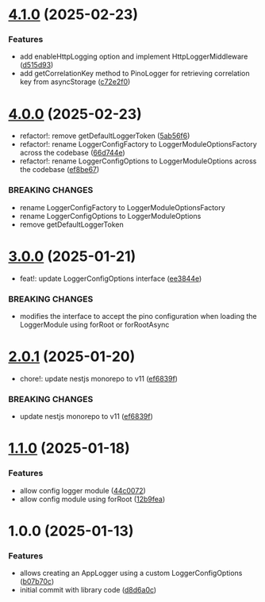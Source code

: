 # [4.1.0](https://github.com/aguirresabino/nestjs-logger/compare/v4.0.0...v4.1.0) (2025-02-23)


### Features

* add enableHttpLogging option and implement HttpLoggerMiddleware ([d515d93](https://github.com/aguirresabino/nestjs-logger/commit/d515d9353e4854f84ce5966b1c38167f5b14a2bc))
* add getCorrelationKey method to PinoLogger for retrieving correlation key from asyncStorage ([c72e2f0](https://github.com/aguirresabino/nestjs-logger/commit/c72e2f0fc65a19fe280028342d98e982d3a16b7a))

# [4.0.0](https://github.com/aguirresabino/nestjs-logger/compare/v3.0.0...v4.0.0) (2025-02-23)


* refactor!: remove getDefaultLoggerToken ([5ab56f6](https://github.com/aguirresabino/nestjs-logger/commit/5ab56f63679377f08789cbeff5c0baa99a4afc07))
* refactor!: rename LoggerConfigFactory to LoggerModuleOptionsFactory across the codebase ([66d744e](https://github.com/aguirresabino/nestjs-logger/commit/66d744e6a6f87576ee633a97fc739f6f04c40e7f))
* refactor!: rename LoggerConfigOptions to LoggerModuleOptions across the codebase ([ef8be67](https://github.com/aguirresabino/nestjs-logger/commit/ef8be672b73463f689213601bf6e3e354da7cc71))


### BREAKING CHANGES

* rename LoggerConfigFactory to LoggerModuleOptionsFactory
* rename LoggerConfigOptions to LoggerModuleOptions
* remove getDefaultLoggerToken

# [3.0.0](https://github.com/aguirresabino/nestjs-logger/compare/v2.0.1...v3.0.0) (2025-01-21)


* feat!: update LoggerConfigOptions interface ([ee3844e](https://github.com/aguirresabino/nestjs-logger/commit/ee3844ec0e130e66abc6cacae801a5db634b8066))


### BREAKING CHANGES

* modifies the interface to accept the
pino configuration when loading the LoggerModule using
forRoot or forRootAsync

# [2.0.1](https://github.com/aguirresabino/nestjs-logger/compare/v1.1.0...v2.0.1) (2025-01-20)


* chore!: update nestjs monorepo to v11 ([ef6839f](https://github.com/aguirresabino/nestjs-logger/commit/ef6839f2a455389f5207b2383391df3fa34cdaa0))


### BREAKING CHANGES

* update nestjs monorepo to v11 ([ef6839f](https://github.com/aguirresabino/nestjs-logger/commit/ef6839f2a455389f5207b2383391df3fa34cdaa0))

# [1.1.0](https://github.com/aguirresabino/nestjs-logger/compare/v1.0.0...v1.1.0) (2025-01-18)


### Features

* allow config logger module ([44c0072](https://github.com/aguirresabino/nestjs-logger/commit/44c0072420ad056c6835dbcb11a37604e2bdf78f))
* allow config module using forRoot ([12b9fea](https://github.com/aguirresabino/nestjs-logger/commit/12b9fea82d3d194afafa689197e388f04df6b4d5))

# 1.0.0 (2025-01-13)


### Features

* allows creating an AppLogger using a custom LoggerConfigOptions ([b07b70c](https://github.com/aguirresabino/nestjs-logger/commit/b07b70c84558cee915e008a616970e3118ebe52c))
* initial commit with library code ([d8d6a0c](https://github.com/aguirresabino/nestjs-logger/commit/d8d6a0c481cf64db18f83a86b725f85841277013))
